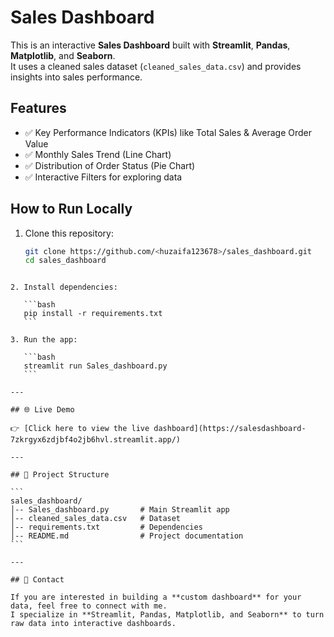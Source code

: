 
# Sales Dashboard

This is an interactive **Sales Dashboard** built with **Streamlit**, **Pandas**, **Matplotlib**, and **Seaborn**.  
It uses a cleaned sales dataset (`cleaned_sales_data.csv`) and provides insights into sales performance.

## Features
- ✅ Key Performance Indicators (KPIs) like Total Sales & Average Order Value  
- ✅ Monthly Sales Trend (Line Chart)  
- ✅ Distribution of Order Status (Pie Chart)  
- ✅ Interactive Filters for exploring data  

## How to Run Locally

1. Clone this repository:
   ```bash
   git clone https://github.com/<huzaifa123678>/sales_dashboard.git
   cd sales_dashboard
````

2. Install dependencies:

   ```bash
   pip install -r requirements.txt
   ```

3. Run the app:

   ```bash
   streamlit run Sales_dashboard.py
   ```

---

## 🌐 Live Demo

👉 [Click here to view the live dashboard](https://salesdashboard-7zkrgyx6zdjbf4o2jb6hvl.streamlit.app/)

---

## 📂 Project Structure

```
sales_dashboard/
│-- Sales_dashboard.py       # Main Streamlit app
│-- cleaned_sales_data.csv   # Dataset
│-- requirements.txt         # Dependencies
│-- README.md                # Project documentation
```

---

## 📧 Contact

If you are interested in building a **custom dashboard** for your data, feel free to connect with me.
I specialize in **Streamlit, Pandas, Matplotlib, and Seaborn** to turn raw data into interactive dashboards.



